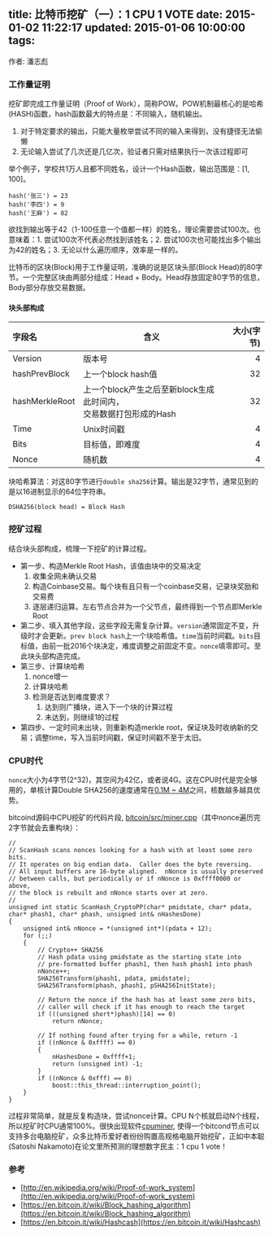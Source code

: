 title: 比特币挖矿（一）：1 CPU 1 VOTE
date: 2015-01-02 11:22:17
updated: 2015-01-06 10:00:00
tags:
---

作者: 潘志彪

### 工作量证明

挖矿即完成工作量证明（Proof of Work），简称POW。POW机制最核心的是哈希(HASH)函数，hash函数最大的特点是：不同输入，随机输出。

1. 对于特定要求的输出，只能大量枚举尝试不同的输入来得到，没有捷径无法偷懒
1. 无论输入尝试了几次还是几亿次，验证者只需对结果执行一次该过程即可

举个例子，学校共1万人且都不同姓名，设计一个Hash函数，输出范围是：[1, 100]。

```
hash('张三') = 23
hash('李四') = 9
hash('王麻') = 82
```

欲找到输出等于42（1-100任意一个值都一样）的姓名，理论需要尝试100次。也意味着：1. 尝试100次不代表必然找到该姓名；2. 尝试100次也可能找出多个输出为42的姓名；3. 无论以什么遍历顺序，效率是一样的。

比特币的区块(Block)用于工作量证明，准确的说是区块头部(Block Head)的80字节。一个完整区块由两部分组成：Head + Body。Head存放固定80字节的信息，Body部分存放交易数据。

#### 块头部构成

字段名 | 含义  | 大小(字节)
:------|------|----------:
Version | 版本号 | 4
hashPrevBlock | 上一个block hash值 | 32
hashMerkleRoot | 上一个block产生之后至新block生成此时间内，<br/>交易数据打包形成的Hash | 32
Time | Unix时间戳 | 4
Bits | 目标值，即难度 | 4
Nonce | 随机数 | 4

块哈希算法：对这80字节进行`double sha256`计算。输出是32字节，通常见到的是以16进制显示的64位字符串。

```
DSHA256(block head) = Block Hash
```

### 挖矿过程

结合块头部构成，梳理一下挖矿的计算过程。

* 第一步、构造Merkle Root Hash，该值由块中的交易决定
   1. 收集全网未确认交易
   1. 构造Coinbase交易。每个块有且只有一个coinbase交易，记录块奖励和交易费
   1. 逐层递归运算。左右节点合并为一个父节点，最终得到一个节点即Merkle Root
* 第二步、填入其他字段，这些字段无需复杂计算。`version`通常固定不变，升级时才会更新。`prev block hash`上一个块哈希值。`time`当前时间戳。`bits`目标值，由前一批2016个块决定，难度调整之前固定不变。`nonce`填零即可。至此块头部构造完成。
* 第三步、计算块哈希
   1. nonce增一
   1. 计算块哈希
   1. 检测是否达到难度要求？
      1. 达到则广播块，进入下一个块的计算过程
      1. 未达到，则继续1的过程
* 第四步、一定时间未出块，则重新构造merkle root，保证块及时收纳新的交易；调整time，写入当前时间戳，保证时间戳不至于太旧。

### CPU时代

`nonce`大小为4字节(2^32)，其空间为42亿，或者说4G。这在CPU时代是完全够用的，单核计算Double SHA256的速度通常在[0.1M ~ 4M](https://en.bitcoin.it/wiki/Non-specialized_hardware_comparison#CPUs.2FAPUs)之间，核数越多越具优势。

bitcoind源码中CPU挖矿的代码片段, [bitcoin/src/miner.cpp](https://github.com/bitcoin/bitcoin/blob/v0.9.3/src/miner.cpp)（其中nonce遍历完2字节就会去重构块）：

```
//
// ScanHash scans nonces looking for a hash with at least some zero bits.
// It operates on big endian data.  Caller does the byte reversing.
// All input buffers are 16-byte aligned.  nNonce is usually preserved
// between calls, but periodically or if nNonce is 0xffff0000 or above,
// the block is rebuilt and nNonce starts over at zero.
//
unsigned int static ScanHash_CryptoPP(char* pmidstate, char* pdata, char* phash1, char* phash, unsigned int& nHashesDone)
{
    unsigned int& nNonce = *(unsigned int*)(pdata + 12);
    for (;;)
    {
        // Crypto++ SHA256
        // Hash pdata using pmidstate as the starting state into
        // pre-formatted buffer phash1, then hash phash1 into phash
        nNonce++;
        SHA256Transform(phash1, pdata, pmidstate);
        SHA256Transform(phash, phash1, pSHA256InitState);
 
        // Return the nonce if the hash has at least some zero bits,
        // caller will check if it has enough to reach the target
        if (((unsigned short*)phash)[14] == 0)
            return nNonce;
 
        // If nothing found after trying for a while, return -1
        if ((nNonce & 0xffff) == 0)
        {
            nHashesDone = 0xffff+1;
            return (unsigned int) -1;
        }
        if ((nNonce & 0xfff) == 0)
            boost::this_thread::interruption_point();
    }
}
```

过程非常简单，就是反复构造块，尝试nonce计算。CPU N个核就启动N个线程，所以挖矿时CPU通常100%。很快出现软件[cpuminer](https://github.com/jgarzik/cpuminer), 使得一个bitcond节点可以支持多台电脑挖矿，众多比特币爱好者纷纷购置高规格电脑开始挖矿，正如中本聪(Satoshi Nakamoto)在论文里所预测的理想数字民主：1 cpu 1 vote！


### 参考
* [http://en.wikipedia.org/wiki/Proof-of-work_system](http://en.wikipedia.org/wiki/Proof-of-work_system)
* [https://en.bitcoin.it/wiki/Block_hashing_algorithm](https://en.bitcoin.it/wiki/Block_hashing_algorithm)
* [https://en.bitcoin.it/wiki/Hashcash](https://en.bitcoin.it/wiki/Hashcash)